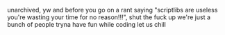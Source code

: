 unarchived, yw
and before you go on a rant saying "scriptlibs are useless you're wasting your time for no reason!!!", shut the fuck up
we're just a bunch of people tryna have fun while coding let us chill

